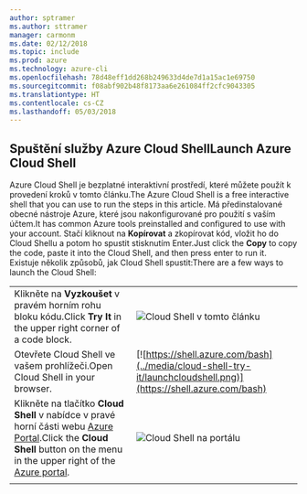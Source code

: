 ```yaml
---
author: sptramer
ms.author: sttramer
manager: carmonm
ms.date: 02/12/2018
ms.topic: include
ms.prod: azure
ms.technology: azure-cli
ms.openlocfilehash: 78d48eff1dd268b249633d4de7d1a15ac1e69750
ms.sourcegitcommit: f08abf902b48f8173aa6e261084ff2cfc9043305
ms.translationtype: HT
ms.contentlocale: cs-CZ
ms.lasthandoff: 05/03/2018
---
```

## <a name="launch-azure-cloud-shell"></a><span data-ttu-id="52df9-101">Spuštění služby Azure Cloud Shell</span><span class="sxs-lookup"><span data-stu-id="52df9-101">Launch Azure Cloud Shell</span></span>

<span data-ttu-id="52df9-102">Azure Cloud Shell je bezplatné interaktivní prostředí, které můžete použít k provedení kroků v tomto článku.</span><span class="sxs-lookup"><span data-stu-id="52df9-102">The Azure Cloud Shell is a free interactive shell that you can use to run the steps in this article.</span></span> <span data-ttu-id="52df9-103">Má předinstalované obecné nástroje Azure, které jsou nakonfigurované pro použití s vaším účtem.</span><span class="sxs-lookup"><span data-stu-id="52df9-103">It has common Azure tools preinstalled and configured to use with your account.</span></span> <span data-ttu-id="52df9-104">Stačí kliknout na **Kopírovat** a zkopírovat kód, vložit ho do Cloud Shellu a potom ho spustit stisknutím Enter.</span><span class="sxs-lookup"><span data-stu-id="52df9-104">Just click the **Copy** to copy the code, paste it into the Cloud Shell, and then press enter to run it.</span></span>  <span data-ttu-id="52df9-105">Existuje několik způsobů, jak Cloud Shell spustit:</span><span class="sxs-lookup"><span data-stu-id="52df9-105">There are a few ways to launch the Cloud Shell:</span></span>

|  |   |
|-----------------------------------------------|---|
| <span data-ttu-id="52df9-106">Klikněte na **Vyzkoušet** v pravém horním rohu bloku kódu.</span><span class="sxs-lookup"><span data-stu-id="52df9-106">Click **Try It** in the upper right corner of a code block.</span></span> | ![Cloud Shell v tomto článku](../media/cloud-shell-try-it/cli-try-it.png) |
| <span data-ttu-id="52df9-108">Otevřete Cloud Shell ve vašem prohlížeči.</span><span class="sxs-lookup"><span data-stu-id="52df9-108">Open Cloud Shell in your browser.</span></span> | [![https://shell.azure.com/bash](../media/cloud-shell-try-it/launchcloudshell.png)](https://shell.azure.com/bash) |
| <span data-ttu-id="52df9-109">Klikněte na tlačítko **Cloud Shell** v nabídce v pravé horní části webu [Azure Portal](https://portal.azure.com).</span><span class="sxs-lookup"><span data-stu-id="52df9-109">Click the **Cloud Shell** button on the menu in the upper right of the [Azure portal](https://portal.azure.com).</span></span> |    ![Cloud Shell na portálu](../media/cloud-shell-try-it/cloud-shell-menu.png) |
|  |  |

